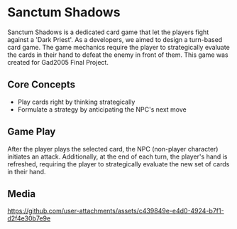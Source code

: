 # Sanctum Shadows
Sanctum Shadows is a dedicated card game that let the players fight against a 'Dark Priest'. As a developers, we aimed to design a turn-based card game. The game mechanics require the player to strategically evaluate the cards in their hand to defeat the enemy in front of them. This game was created for Gad2005 Final Project.

## Core Concepts
* Play cards right by thinking strategically
* Formulate a strategy by anticipating the NPC's next move

## Game Play
After the player plays the selected card, the NPC (non-player character) initiates an attack. Additionally, at the end of each turn, the player's hand is refreshed, requiring the player to strategically evaluate the new set of cards in their hand.

## Media


https://github.com/user-attachments/assets/c439849e-e4d0-4924-b7f1-d2f4e30b7e9e

